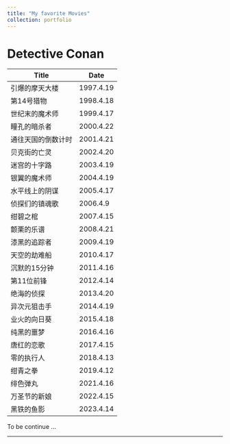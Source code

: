 ```yaml
---
title: "My favorite Movies"
collection: portfolio
---
```




# Detective Conan

| Title              | Date      |
| ------------------ | --------- |
| 引爆的摩天大楼     | 1997.4.19 |
| 第14号猎物         | 1998.4.18 |
| 世纪末的魔术师     | 1999.4.17 |
| 瞳孔的暗杀者       | 2000.4.22 |
| 通往天国的倒数计时 | 2001.4.21 |
| 贝克街的亡灵       | 2002.4.20 |
| 迷宫的十字路       | 2003.4.19 |
| 银翼的魔术师       | 2004.4.19 |
| 水平线上的阴谋     | 2005.4.17 |
| 侦探们的镇魂歌     | 2006.4.9  |
| 绀碧之棺           | 2007.4.15 |
| 颤栗的乐谱         | 2008.4.21 |
| 漆黑的追踪者       | 2009.4.19 |
| 天空的劫难船       | 2010.4.17 |
| 沉默的15分钟       | 2011.4.16 |
| 第11位前锋         | 2012.4.14 |
| 绝海的侦探         | 2013.4.20 |
| 异次元狙击手       | 2014.4.19 |
| 业火的向日葵       | 2015.4.18 |
| 纯黑的噩梦         | 2016.4.16 |
| 唐红的恋歌         | 2017.4.15 |
| 零的执行人         | 2018.4.13 |
| 绀青之拳           | 2019.4.12 |
| 绯色弹丸           | 2021.4.16 |
| 万圣节的新娘       | 2022.4.15 |
| 黑铁的鱼影         | 2023.4.14 |

To be continue ... 




------





